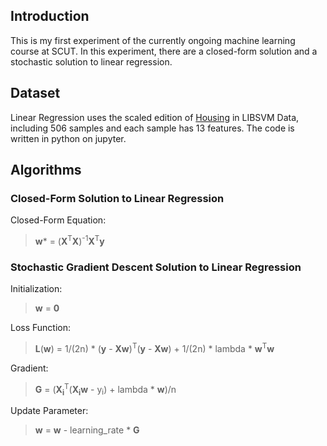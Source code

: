 ## Introduction
This is my first experiment of the currently ongoing machine learning course at SCUT. In this experiment, there are a closed-form solution and a stochastic solution to linear regression.
## Dataset
Linear Regression uses the scaled edition of [Housing](https://www.csie.ntu.edu.tw/~cjlin/libsvmtools/datasets/regression.html#housing) in LIBSVM Data, including 506 samples and each sample has 13 features. The code is written in python on jupyter.
## Algorithms
### Closed-Form Solution to Linear Regression
Closed-Form Equation:
>**w*** = (**X**<sup>T</sup>**X**)<sup>-1</sup>**X**<sup>T</sup>**y**
### Stochastic Gradient Descent Solution to Linear Regression
Initialization:
>**w** = **0**

Loss Function:
>**L**(**w**) = 1/(2n) * (**y** - **Xw**)<sup>T</sup>(**y** - **Xw**) + 1/(2n) * lambda * **w**<sup>T</sup>**w**

Gradient:
>**G** = (**X<sub>i</sub>**<sup>T</sup>(**X<sub>i</sub>w** - y<sub>i</sub>) + lambda * **w**)/n

Update Parameter:
>**w** = **w** - learning_rate * **G**
